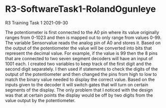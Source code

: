 # R3-SoftwareTask1-RolandOgunleye
R3 Training Task 1
2021-09-30


The potentiometer is first connected to the A0 pin where its value originally ranges from 0-1023 and then is mapped out to only range from values 0-99. The variable Sensorvalue reads the analog pin of A0 and stores it. Based on the output of the potentiometer the value will be converted into bits that represent the decimal value. For example, if the value is 99 then the 8 pins that are connected to two seven segment decoders will have an input of 1001 each. I created two variables to keep track of the first digit and the second digit separately. I then used if statements to check the digits of the output of the potentiometer and then changed the pins from high to low to match the binary value needed to display the correct value. Based on the inputs given to the decoder it will switch gates that will turn on certain segments of the display. The only problem that I noticed with the design was that at certain points the display would be off by two digits from the value output by the potentiometer. 
